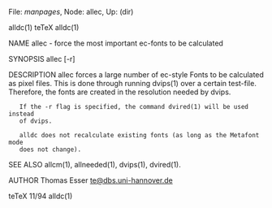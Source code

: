 File: *manpages*,  Node: allec,  Up: (dir)

alldc(1)                             teTeX                            alldc(1)



NAME
       allec - force the most important ec-fonts to be calculated

SYNOPSIS
       allec [-r]

DESCRIPTION
       allec forces a large number of ec-style Fonts to be calculated as pixel
       files.  This is done through running dvips(1) over a certain test-file.
       Therefore, the fonts are created in the resolution needed by dvips.

       If the -r flag is specified, the command dvired(1) will be used instead
       of dvips.

       alldc does not recalculate existing fonts (as long as the Metafont mode
       does not change).


SEE ALSO
       allcm(1), allneeded(1), dvips(1), dvired(1).


AUTHOR
       Thomas Esser <te@dbs.uni-hannover.de>



teTeX                                11/94                            alldc(1)
